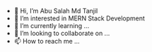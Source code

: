 - 👋 Hi, I’m Abu Salah Md Tanjil
- 👀 I’m interested in MERN Stack Development
- 🌱 I’m currently learning ...
- 💞️ I’m looking to collaborate on ...
- 📫 How to reach me ...

<!---
asmtanjil/asmtanjil is a ✨ special ✨ repository because its `README.md` (this file) appears on your GitHub profile.
You can click the Preview link to take a look at your changes.
--->
